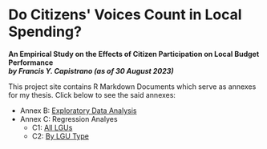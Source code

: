 #  Do Citizens' Voices Count in Local Spending?

**An Empirical Study on the Effects of Citizen Participation on Local Budget Performance**  
***by Francis Y. Capistrano (as of 30 August 2023)***


This project site contains R Markdown Documents which serve as annexes for my thesis. Click below to see the said annexes:

- Annex B: [Exploratory Data Analysis](https://kapicapistrano.github.io/MDE_Thesis/Capistrano-Thesis-Annex-B-EDA--20230821-.html)
- Annex C: Regression Analyes
  - C1: [All LGUs](https://kapicapistrano.github.io/MDE_Thesis/Capistrano-Thesis-Annex-C1-All-LGUs--20230821-.html)
  - C2: [By LGU Type](https://kapicapistrano.github.io/MDE_Thesis/Capistrano-Thesis-Annex-C2-Per-LGU-Type--20230826-.html)
